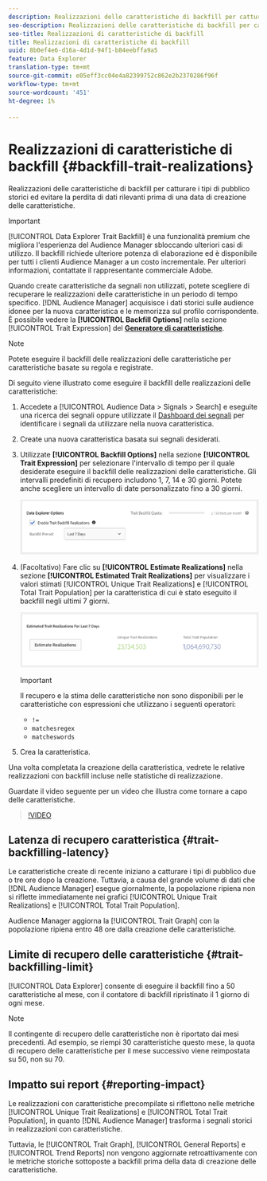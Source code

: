 ```yaml
---
description: Realizzazioni delle caratteristiche di backfill per catturare i tipi di pubblico storici ed evitare la perdita di dati rilevanti prima di una data di creazione delle caratteristiche.
seo-description: Realizzazioni delle caratteristiche di backfill per catturare i tipi di pubblico storici ed evitare la perdita di dati rilevanti prima di una data di creazione delle caratteristiche.
seo-title: Realizzazioni di caratteristiche di backfill
title: Realizzazioni di caratteristiche di backfill
uuid: 8b0ef4e6-d16a-4d1d-94f1-b84eebffa9a5
feature: Data Explorer
translation-type: tm+mt
source-git-commit: e05eff3cc04e4a82399752c862e2b2370286f96f
workflow-type: tm+mt
source-wordcount: '451'
ht-degree: 1%

---
```



# Realizzazioni di caratteristiche di backfill {#backfill-trait-realizations}

Realizzazioni delle caratteristiche di backfill per catturare i tipi di pubblico storici ed evitare la perdita di dati rilevanti prima di una data di creazione delle caratteristiche.

>[!IMPORTANT]
>
>[!UICONTROL Data Explorer Trait Backfill] è una funzionalità premium che migliora l&#39;esperienza del Audience Manager  sbloccando ulteriori casi di utilizzo. Il backfill richiede ulteriore potenza di elaborazione ed è disponibile per tutti i clienti  Audience Manager a un costo incrementale. Per ulteriori informazioni, contattate il rappresentante commerciale  Adobe.

Quando create caratteristiche da segnali non utilizzati, potete scegliere di recuperare le realizzazioni delle caratteristiche in un periodo di tempo specifico. [!DNL Audience Manager] acquisisce i dati storici sulle audience idonee per la nuova caratteristica e le memorizza sul profilo corrispondente. È possibile vedere la **[!UICONTROL Backfill Options]** nella sezione [!UICONTROL Trait Expression] del **[Generatore di caratteristiche](../../features/traits/about-trait-builder.md)**.

>[!NOTE]
>
>Potete eseguire il backfill delle realizzazioni delle caratteristiche per caratteristiche basate su regola e registrate.

Di seguito viene illustrato come eseguire il backfill delle realizzazioni delle caratteristiche:

1. Accedete a [!UICONTROL Audience Data > Signals > Search] e eseguite una ricerca dei segnali oppure utilizzate il [Dashboard dei segnali](../../features/data-explorer/data-explorer-signals-dashboard.md) per identificare i segnali da utilizzare nella nuova caratteristica.
1. Create una nuova caratteristica basata sui segnali desiderati.
1. Utilizzate **[!UICONTROL Backfill Options]** nella sezione **[!UICONTROL Trait Expression]** per selezionare l&#39;intervallo di tempo per il quale desiderate eseguire il backfill delle realizzazioni delle caratteristiche. Gli intervalli predefiniti di recupero includono 1, 7, 14 e 30 giorni. Potete anche scegliere un intervallo di date personalizzato fino a 30 giorni.

   ![trait-backfill](assets/signals-trait-backfill.png)

1. (Facoltativo) Fare clic su **[!UICONTROL Estimate Realizations]** nella sezione **[!UICONTROL Estimated Trait Realizations]** per visualizzare i valori stimati [!UICONTROL Unique Trait Realizations] e [!UICONTROL Total Trait Population] per la caratteristica di cui è stato eseguito il backfill negli ultimi 7 giorni.

   ![stime-caratteristiche-realizzazioni](assets/estimate-trait-realizations.png)

   >[!IMPORTANT]
   >
   >Il recupero e la stima delle caratteristiche non sono disponibili per le caratteristiche con espressioni che utilizzano i seguenti operatori:
   >    * `!=`
   >    * `matchesregex`
   >    * `matcheswords`

1. Crea la caratteristica.

Una volta completata la creazione della caratteristica, vedrete le relative realizzazioni con backfill incluse nelle statistiche di realizzazione.

Guardate il video seguente per un video che illustra come tornare a capo delle caratteristiche.

>[!VIDEO](https://video.tv.adobe.com/v/25169/)

## Latenza di recupero caratteristica {#trait-backfilling-latency}

Le caratteristiche create di recente iniziano a catturare i tipi di pubblico due o tre ore dopo la creazione. Tuttavia, a causa del grande volume di dati che [!DNL Audience Manager] esegue giornalmente, la popolazione ripiena non si riflette immediatamente nei grafici [!UICONTROL Unique Trait Realizations] e [!UICONTROL Total Trait Population].

 Audience Manager aggiorna la [!UICONTROL Trait Graph] con la popolazione ripiena entro 48 ore dalla creazione delle caratteristiche.

## Limite di recupero delle caratteristiche {#trait-backfilling-limit}

[!UICONTROL Data Explorer] consente di eseguire il backfill fino a 50 caratteristiche al mese, con il contatore di backfill ripristinato il 1 giorno di ogni mese.

>[!NOTE]
>
>Il contingente di recupero delle caratteristiche non è riportato dai mesi precedenti. Ad esempio, se riempi 30 caratteristiche questo mese, la quota di recupero delle caratteristiche per il mese successivo viene reimpostata su 50, non su 70.

## Impatto sui report {#reporting-impact}

Le realizzazioni con caratteristiche precompilate si riflettono nelle metriche [!UICONTROL Unique Trait Realizations] e [!UICONTROL Total Trait Population], in quanto [!DNL Audience Manager] trasforma i segnali storici in realizzazioni con caratteristiche.

Tuttavia, le [!UICONTROL Trait Graph], [!UICONTROL General Reports] e [!UICONTROL Trend Reports] non vengono aggiornate retroattivamente con le metriche storiche sottoposte a backfill prima della data di creazione delle caratteristiche.